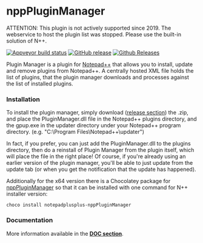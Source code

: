 # nppPluginManager

ATTENTION: This plugin is not actively supported since 2019. The webservice to host the plugin list was stopped. Please use the built-in solution of N++.

[![Appveyor build status](https://ci.appveyor.com/api/projects/status/github/bruderstein/npppluginmanager?branch=master&svg=true)](https://ci.appveyor.com/project/bruderstein/npppluginmanager)
[![GitHub release](https://img.shields.io/github/release/bruderstein/npppluginmanager.svg)](https://github.com/bruderstein/nppPluginManager/releases)
[![Github Releases](https://img.shields.io/github/downloads/bruderstein/nppPluginManager/latest/total.svg)](https://github.com/bruderstein/nppPluginManager/releases)

Plugin Manager is a plugin for [Notepad++](https://github.com/notepad-plus-plus/notepad-plus-plus) that allows you to install, update and remove plugins from Notepad++. A centrally hosted XML file holds the list of plugins, that the plugin manager downloads and processes against the list of installed plugins. 

 ### Installation
 
To install the plugin manager, simply download ([release section](https://github.com/bruderstein/nppPluginManager/releases)) the .zip, and place the PluginManager.dll file in the Notepad++ plugins directory, and the gpup.exe in the updater directory under your Notepad++ program directory. (e.g. "C:\Program Files\Notepad++\updater")

In fact, if you prefer, you can just add the PluginManager.dll to the plugins directory, then do a reinstall of Plugin Manager from the plugin itself, which will place the file in the right place! Of course, if you're already using an earlier version of the plugin manager, you'll be able to just update from the update tab (or when you get the notification that the update has happened).

Additionally for the x64 version there is a Chocolatey package for [nppPluginManager](https://chocolatey.org/packages/notepadplusplus-npppluginmanager) so that it can be installed with one command for N++ installer version:

`choco install notepadplusplus-nppPluginManager`

### **Documentation**

More information available in the **[DOC section](https://rawgit.com/bruderstein/nppPluginManager/master/doc/index.html)**.

